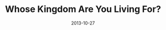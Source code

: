 ---
title: "Whose Kingdom Are You Living For?"
speaker: "Barry Gin"
date: "2013-10-27"
sermonUrl: "//35.190.93.184/sermons/20131027_sunday_pastor_barry_gin_whose_kingdom_are_you_living_for_1.mp3"
---